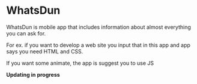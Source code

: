 <h1>WhatsDun</h1>
<p>WhatsDun is mobile app that includes information about almost everything you can ask for.</p>
<p>For ex. if you want to develop a web site you input that in this app and app says you need HTML and CSS.</p>
<p>If you want some animate, the app is suggest you to use JS</p>

<p><b>Updating in progress</b></p>
